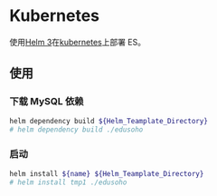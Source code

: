 # Kubernetes

使用[Helm 3](https://helm.sh/)在[kubernetes](https://kubernetes.io/zh/)上部署 ES。

## 使用

### 下载 MySQL 依赖

```bash
helm dependency build ${Helm_Teamplate_Directory}
# helm dependency build ./edusoho
```

### 启动

```bash
helm install ${name} ${Helm_Teamplate_Directory}
# helm install tmp1 ./edusoho
```
